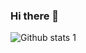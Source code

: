 ### Hi there 👋

<!--
**berkalimeral/berkalimeral** is a ✨ _special_ ✨ repository because its `README.md` (this file) appears on your GitHub profile.

Here are some ideas to get you started:

- 🔭 I’m currently working on Flutter
- 🌱 I’m currently learning Flutter
- 📫 How to reach me: berkalisimsek@hotmail.com
-->
![Github stats 1](https://github-readme-stats.vercel.app/api?username=berkalimeral&show_icons=true&theme=tokyonight) 
